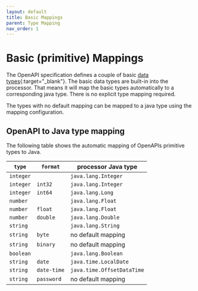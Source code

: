 ```yaml
---
layout: default
title: Basic Mappings
parent: Type Mapping
nav_order: 1
---
```


# Basic (primitive) Mappings

The OpenAPI specification defines a couple of basic [data types][openapi-spec-types]{:target="_blank"}.
The basic data types are built-in into the processor. That means it will map the basic types automatically
 to a corresponding java type. There is no explicit type mapping required.
 
The types with no default mapping can be mapped to a java type using the mapping configuration.  

## OpenAPI to Java type mapping

The following table shows the automatic mapping of OpenAPIs primitive types to Java.

`type`    | `format`    | processor Java type  
------    | --------    | ------------------  
`integer` |             | `java.lang.Integer`          
`integer` | `int32`     | `java.lang.Integer`          
`integer` | `int64`     | `java.lang.Long`             
`number`  |             | `java.lang.Float`
`number`  | `float`     | `java.lang.Float`
`number`  | `double`    | `java.lang.Double`
`string`  |             | `java.lang.String`
`string`  | `byte`      | no default mapping
`string`  | `binary`    | no default mapping
`boolean` |             | `java.lang.Boolean`
`string`  | `date`      | `java.time.LocalDate`  
`string`  | `date-time` | `java.time.OffsetDataTime`
`string`  | `password`  | no default mapping


[openapi-spec-types]: https://github.com/OAI/OpenAPI-Specification/blob/master/versions/3.0.2.md#dataTypes
